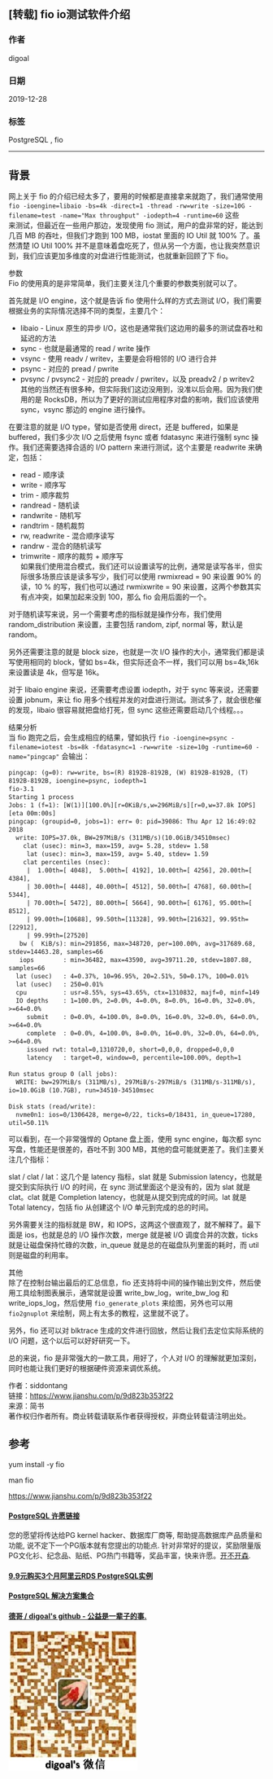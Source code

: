 ## [转载] fio io测试软件介绍  
                                                                                                             
### 作者                                                                    
digoal                                                                                                             
                                                                                                             
### 日期                                                                                                             
2019-12-28                                                                                                         
                                                                                                             
### 标签                                                                                                             
PostgreSQL , fio     
                                                                                                             
----                                                                                                             
                                                                                                             
## 背景   
网上关于 fio 的介绍已经太多了，要用的时候都是直接拿来就跑了，我们通常使用 ```fio -ioengine=libaio -bs=4k -direct=1 -thread -rw=write -size=10G -filename=test -name="Max throughput" -iodepth=4 -runtime=60``` 这些  
来测试，但最近在一些用户那边，发现使用 fio 测试，用户的盘非常的好，能达到几百 MB 的吞吐，但我们才跑到 100 MB，iostat 里面的 IO Util 就 100% 了。虽然清楚 IO Util 100% 并不是意味着盘吃死了，但从另一个方面，也让我突然意识到，我们应该更加多维度的对盘进行性能测试，也就重新回顾了下 fio。  
  
参数  
Fio 的使用真的是非常简单，我们主要关注几个重要的参数类别就可以了。  
  
首先就是 I/O engine，这个就是告诉 fio 使用什么样的方式去测试 I/O，我们需要根据业务的实际情况选择不同的类型，主要几个：  
  
- libaio - Linux 原生的异步 I/O，这也是通常我们这边用的最多的测试盘吞吐和延迟的方法  
- sync - 也就是最通常的 read / write 操作  
- vsync - 使用 readv / writev，主要是会将相邻的 I/O 进行合并  
- psync - 对应的 pread / pwrite  
- pvsync / pvsync2 - 对应的 preadv / pwritev，以及 preadv2 / p writev2  
其他的当然还有很多种，但实际我们这边没用到，没准以后会用。因为我们使用的是 RocksDB，所以为了更好的测试应用程序对盘的影响，我们应该使用 sync，vsync 那边的 engine 进行操作。  
  
在要注意的就是 I/O type，譬如是否使用 direct，还是 buffered，如果是 buffered，我们多少次 I/O 之后使用 fsync 或者 fdatasync 来进行强制 sync 操作。我们还需要选择合适的 I/O pattern 来进行测试，这个主要是 readwrite 来确定，包括：  
  
- read - 顺序读  
- write - 顺序写  
- trim - 顺序裁剪  
- randread - 随机读  
- randwrite - 随机写  
- randtrim - 随机裁剪  
- rw, readwrite - 混合顺序读写  
- randrw - 混合的随机读写  
- trimwrite - 顺序的裁剪 + 顺序写  
如果我们使用混合模式，我们还可以设置读写的比例，通常是读写各半，但实际很多场景应该是读多写少，我们可以使用 rwmixread = 90 来设置 90% 的读，10 % 的写，我们也可以通过 rwmixwrite = 90 来设置，这两个参数其实有点冲突，如果加起来没到 100，那么 fio 会用后面的一个。  
  
对于随机读写来说，另一个需要考虑的指标就是操作分布，我们使用 random_distribution 来设置，主要包括 random, zipf, normal 等，默认是 random。  
  
另外还需要注意的就是 block size，也就是一次 I/O 操作的大小，通常我们都是读写使用相同的 block，譬如 bs=4k，但实际还会不一样，我们可以用 bs=4k,16k 来设置读是 4k，但写是 16k。  
  
对于 libaio engine 来说，还需要考虑设置 iodepth，对于 sync 等来说，还需要设置 jobnum，来让 fio 用多个线程并发的对盘进行测试。测试多了，就会很悲催的发现，libaio 很容易就把盘给打死，但 sync 这些还需要启动几个线程。。。  
  
结果分析  
当 fio 跑完之后，会生成相应的结果，譬如执行 ```fio -ioengine=psync -filename=iotest -bs=8k -fdatasync=1 -rw=write -size=10g -runtime=60 -name="pingcap"``` 会输出：  
  
```  
pingcap: (g=0): rw=write, bs=(R) 8192B-8192B, (W) 8192B-8192B, (T) 8192B-8192B, ioengine=psync, iodepth=1  
fio-3.1  
Starting 1 process  
Jobs: 1 (f=1): [W(1)][100.0%][r=0KiB/s,w=296MiB/s][r=0,w=37.8k IOPS][eta 00m:00s]  
pingcap: (groupid=0, jobs=1): err= 0: pid=39086: Thu Apr 12 16:49:02 2018  
  write: IOPS=37.0k, BW=297MiB/s (311MB/s)(10.0GiB/34510msec)  
    clat (usec): min=3, max=159, avg= 5.28, stdev= 1.58  
     lat (usec): min=3, max=159, avg= 5.40, stdev= 1.59  
    clat percentiles (nsec):  
     |  1.00th=[ 4048],  5.00th=[ 4192], 10.00th=[ 4256], 20.00th=[ 4384],  
     | 30.00th=[ 4448], 40.00th=[ 4512], 50.00th=[ 4768], 60.00th=[ 5344],  
     | 70.00th=[ 5472], 80.00th=[ 5664], 90.00th=[ 6176], 95.00th=[ 8512],  
     | 99.00th=[10688], 99.50th=[11328], 99.90th=[21632], 99.95th=[22912],  
     | 99.99th=[27520]  
   bw (  KiB/s): min=291856, max=348720, per=100.00%, avg=317689.68, stdev=14463.28, samples=66  
   iops        : min=36482, max=43590, avg=39711.20, stdev=1807.88, samples=66  
  lat (usec)   : 4=0.37%, 10=96.95%, 20=2.51%, 50=0.17%, 100=0.01%  
  lat (usec)   : 250=0.01%  
  cpu          : usr=8.55%, sys=43.65%, ctx=1310832, majf=0, minf=149  
  IO depths    : 1=100.0%, 2=0.0%, 4=0.0%, 8=0.0%, 16=0.0%, 32=0.0%, >=64=0.0%  
     submit    : 0=0.0%, 4=100.0%, 8=0.0%, 16=0.0%, 32=0.0%, 64=0.0%, >=64=0.0%  
     complete  : 0=0.0%, 4=100.0%, 8=0.0%, 16=0.0%, 32=0.0%, 64=0.0%, >=64=0.0%  
     issued rwt: total=0,1310720,0, short=0,0,0, dropped=0,0,0  
     latency   : target=0, window=0, percentile=100.00%, depth=1  
  
Run status group 0 (all jobs):  
  WRITE: bw=297MiB/s (311MB/s), 297MiB/s-297MiB/s (311MB/s-311MB/s), io=10.0GiB (10.7GB), run=34510-34510msec  
  
Disk stats (read/write):  
  nvme0n1: ios=0/1306428, merge=0/22, ticks=0/18431, in_queue=17280, util=50.11%  
```  
  
可以看到，在一个非常强悍的 Optane 盘上面，使用 sync engine，每次都 sync 写盘，性能还是很差的，吞吐不到 300 MB，其他的盘可能就更差了。我们主要关注几个指标：  
  
slat / clat / lat：这几个是 latency 指标，slat 就是 Submission latency，也就是提交到实际执行 I/O 的时间，在 sync 测试里面这个是没有的，因为 slat 就是 clat。clat 就是 Completion latency，也就是从提交到完成的时间。lat 就是 Total latency，包括 fio 从创建这个 I/O 单元到完成的总的时间。  
  
另外需要关注的指标就是 BW，和 IOPS，这两这个很直观了，就不解释了。最下面是 ios，也就是总的 I/O 操作次数，merge 就是被 I/O 调度合并的次数，ticks 就是让磁盘保持忙碌的次数，in_queue 就是总的在磁盘队列里面的耗时，而 util 则是磁盘的利用率。  
  
其他  
除了在控制台输出最后的汇总信息，fio 还支持将中间的操作输出到文件，然后使用工具绘制图表展示，通常就是设置 write_bw_log，write_bw_log 和 write_iops_log，然后使用 ```fio_generate_plots``` 来绘图，另外也可以用 ```fio2gnuplot``` 来绘制，网上有太多的教程，这里就不说了。  
  
另外，fio 还可以对 blktrace 生成的文件进行回放，然后让我们去定位实际系统的 I/O 问题，这个以后可以好好研究一下。  
  
总的来说，fio 是非常强大的一款工具，用好了，个人对 I/O 的理解就更加深刻，同时也能让我们更好的根据硬件资源来调优系统。  
  
作者：siddontang  
链接：https://www.jianshu.com/p/9d823b353f22  
来源：简书  
著作权归作者所有。商业转载请联系作者获得授权，非商业转载请注明出处。  
  
  
  
## 参考  
yum install -y fio  
  
man fio  
  
https://www.jianshu.com/p/9d823b353f22  
  
  
  
  
  
  
  
  
  
  
  
  
  
  
  
  
  
  
  
  
  
  
  
  
  
  
  
  
  
  
  
  
  
  
  
  
  
  
  
  
  
  
  
  
  
  
  
  
  
  
  
  
  
  
#### [PostgreSQL 许愿链接](https://github.com/digoal/blog/issues/76 "269ac3d1c492e938c0191101c7238216")
您的愿望将传达给PG kernel hacker、数据库厂商等, 帮助提高数据库产品质量和功能, 说不定下一个PG版本就有您提出的功能点. 针对非常好的提议，奖励限量版PG文化衫、纪念品、贴纸、PG热门书籍等，奖品丰富，快来许愿。[开不开森](https://github.com/digoal/blog/issues/76 "269ac3d1c492e938c0191101c7238216").  
  
  
#### [9.9元购买3个月阿里云RDS PostgreSQL实例](https://www.aliyun.com/database/postgresqlactivity "57258f76c37864c6e6d23383d05714ea")
  
  
#### [PostgreSQL 解决方案集合](https://yq.aliyun.com/topic/118 "40cff096e9ed7122c512b35d8561d9c8")
  
  
#### [德哥 / digoal's github - 公益是一辈子的事.](https://github.com/digoal/blog/blob/master/README.md "22709685feb7cab07d30f30387f0a9ae")
  
  
![digoal's wechat](../pic/digoal_weixin.jpg "f7ad92eeba24523fd47a6e1a0e691b59")
  
